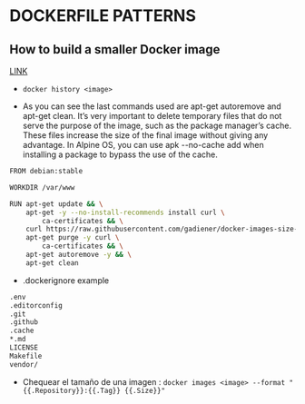 # DOCKERFILE PATTERNS

## How to build a smaller Docker image

[LINK](https://medium.com/@gdiener/how-to-build-a-smaller-docker-image-76779e18d48a)

* `docker history <image>`

* As you can see the last commands used are apt-get autoremove and apt-get clean. It’s very important to delete temporary files that do not serve the purpose of the image, such as the package manager’s cache. These files increase the size of the final image without giving any advantage. 
In Alpine OS, you can use apk --no-cache add <package> when installing a package to bypass the use of the cache.

```bash
FROM debian:stable

WORKDIR /var/www

RUN apt-get update && \
    apt-get -y --no-install-recommends install curl \
        ca-certificates && \
    curl https://raw.githubusercontent.com/gadiener/docker-images-size-benchmark/master/main.go -o main.go && \
    apt-get purge -y curl \
        ca-certificates && \
    apt-get autoremove -y && \
    apt-get clean
```

* .dockerignore example
  
```bash
.env
.editorconfig
.git
.github
.cache
*.md
LICENSE
Makefile
vendor/
```

* Chequear el tamaño de una imagen : `docker images <image> --format "{{.Repository}}:{{.Tag}} {{.Size}}"`
